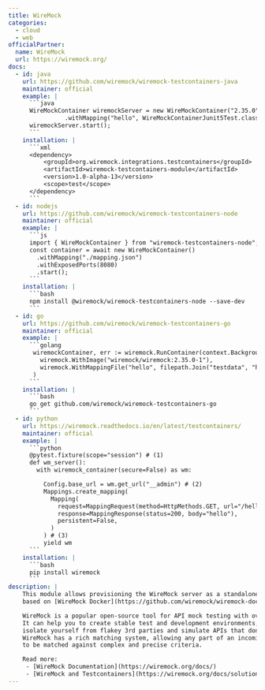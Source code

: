```yaml
---
title: WireMock
categories:
  - cloud
  - web
officialPartner:
  name: WireMock
  url: https://wiremock.org/
docs:
  - id: java
    url: https://github.com/wiremock/wiremock-testcontainers-java
    maintainer: official
    example: |
      ```java
      WireMockContainer wiremockServer = new WireMockContainer("2.35.0")
                .withMapping("hello", WireMockContainerJunit5Test.class, "hello-world.json");
      wiremockServer.start();
      ```
    installation: |
      ```xml
      <dependency>
          <groupId>org.wiremock.integrations.testcontainers</groupId>
          <artifactId>wiremock-testcontainers-module</artifactId>
          <version>1.0-alpha-13</version>
          <scope>test</scope>
      </dependency>
      ```
  - id: nodejs
    url: https://github.com/wiremock/wiremock-testcontainers-node
    maintainer: official
    example: |
      ```js
      import { WireMockContainer } from "wiremock-testcontainers-node";
      const container = await new WireMockContainer()
        .withMapping("./mapping.json")
        .withExposedPorts(8080)
        .start();
      ```
    installation: |
      ```bash
      npm install @wiremock/wiremock-testcontainers-node --save-dev
      ```
  - id: go
    url: https://github.com/wiremock/wiremock-testcontainers-go
    maintainer: official
    example: |
      ```golang
       wiremockContainer, err := wiremock.RunContainer(context.Background(),
         wiremock.WithImage("wiremock/wiremock:2.35.0-1"),
         wiremock.WithMappingFile("hello", filepath.Join("testdata", "hello-world.json")),
       )
      ```
    installation: |
      ```bash
      go get github.com/wiremock/wiremock-testcontainers-go
      ```
  - id: python
    url: https://wiremock.readthedocs.io/en/latest/testcontainers/
    maintainer: official
    example: |
      ```python
      @pytest.fixture(scope="session") # (1)
      def wm_server():
        with wiremock_container(secure=False) as wm:

          Config.base_url = wm.get_url("__admin") # (2)
          Mappings.create_mapping(
            Mapping(
              request=MappingRequest(method=HttpMethods.GET, url="/hello"),
              response=MappingResponse(status=200, body="hello"),
              persistent=False,
            )
          ) # (3)
          yield wm
      ```
    installation: |
      ```bash
      pip install wiremock
      ```
description: |
    This module allows provisioning the WireMock server as a standalone container within your tests,
    based on [WireMock Docker](https://github.com/wiremock/wiremock-docker).

    WireMock is a popular open-source tool for API mock testing with over 5 million downloads per month.
    It can help you to create stable test and development environments,
    isolate yourself from flakey 3rd parties and simulate APIs that don’t exist yet.
    WireMock has a rich matching system, allowing any part of an incoming request
    to be matched against complex and precise criteria.

    Read more:
     - [WireMock Documentation](https://wiremock.org/docs/)
     - [WireMock and Testcontainers](https://wiremock.org/docs/solutions/testcontainers/)
---
```

